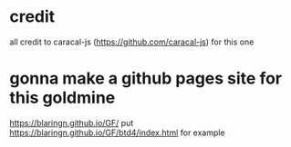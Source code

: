 # credit
all credit to caracal-js (https://github.com/caracal-js) for this one
# gonna make a github pages site for this goldmine
https://blaringn.github.io/GF/
put https://blaringn.github.io/GF/btd4/index.html for example
